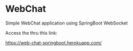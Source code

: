 # WebChat
Simple WebChat application using SpringBoot WebSocket

Access the thru this link:

https://web-chat-springboot.herokuapp.com/
